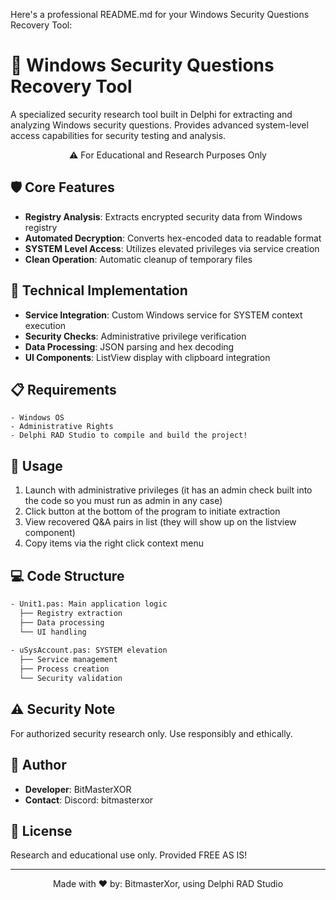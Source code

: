 Here's a professional README.md for your Windows Security Questions Recovery Tool:

# 🔐 Windows Security Questions Recovery Tool
A specialized security research tool built in Delphi for extracting and analyzing Windows security questions. Provides advanced system-level access capabilities for security testing and analysis.

<p align="center">
  ⚠️ For Educational and Research Purposes Only
</p>

## 🛡️ Core Features
- **Registry Analysis**: Extracts encrypted security data from Windows registry
- **Automated Decryption**: Converts hex-encoded data to readable format 
- **SYSTEM Level Access**: Utilizes elevated privileges via service creation
- **Clean Operation**: Automatic cleanup of temporary files

## 🔧 Technical Implementation
- **Service Integration**: Custom Windows service for SYSTEM context execution
- **Security Checks**: Administrative privilege verification
- **Data Processing**: JSON parsing and hex decoding
- **UI Components**: ListView display with clipboard integration

## 📋 Requirements
```plaintext
- Windows OS
- Administrative Rights
- Delphi RAD Studio to compile and build the project!
```

## 🚀 Usage
1. Launch with administrative privileges (it has an admin check built into the code so you must run as admin in any case)
2. Click button at the bottom of the program to initiate extraction
3. View recovered Q&A pairs in list (they will show up on the listview component)
4. Copy items via the right click context menu

## 💻 Code Structure
```pascal
- Unit1.pas: Main application logic
  ├── Registry extraction
  ├── Data processing
  └── UI handling
  
- uSysAccount.pas: SYSTEM elevation
  ├── Service management
  ├── Process creation
  └── Security validation
```

## ⚠️ Security Note
For authorized security research only. Use responsibly and ethically.

## 👤 Author
- **Developer**: BitMasterXOR
- **Contact**: Discord: bitmasterxor

## 📜 License
Research and educational use only. Provided FREE AS IS!

---
<p align="center">Made with ❤️ by: BitmasterXor, using Delphi RAD Studio</p>

